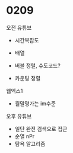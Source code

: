 # 0209

오전 유튜브

- 시간복잡도

- 배열

- 버블 정렬, 수도코드?
- 카운팅 정렬

 웹엑스1

- 월말평가는 im수준

오후 유튜브

- 일단 완전 검색으로 접근
- 순열 nPr
- 탐욕 알고리즘